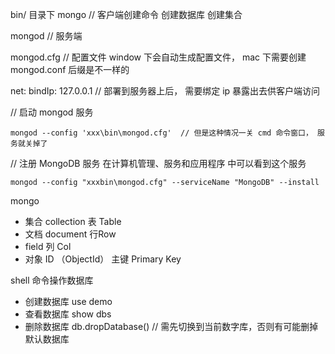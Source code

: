 bin/  目录下
mongo // 客户端创建命令 创建数据库 创建集合

mongod // 服务端

mongod.cfg // 配置文件  window 下会自动生成配置文件， mac 下需要创建 mongod.conf 后缀是不一样的

net:
  bindIp: 127.0.0.1 // 部署到服务器上后， 需要绑定 ip 暴露出去供客户端访问



// 启动 mongod 服务
```shell
mongod --config 'xxx\bin\mongod.cfg'  // 但是这种情况一关 cmd 命令窗口， 服务就关掉了
```

// 注册 MongoDB 服务   在计算机管理、服务和应用程序 中可以看到这个服务
```shell
mongod --config "xxxbin\mongod.cfg" --serviceName "MongoDB" --install
```

mongo
  - 集合  collection          表 Table
  - 文档 document             行Row    
  - field                     列 Col
  - 对象 ID （ObjectId）      主键 Primary Key


shell 命令操作数据库
- 创建数据库  use demo
- 查看数据库   show dbs
- 删除数据库   db.dropDatabase()  // 需先切换到当前数字库，否则有可能删掉默认数据库
